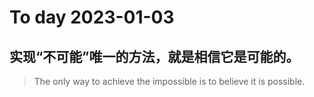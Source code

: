 
# To day 2023-01-03


## 实现“不可能”唯一的方法，就是相信它是可能的。
> The only way to achieve the impossible is to believe it is possible.

    